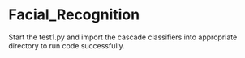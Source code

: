 # Facial_Recognition

Start the test1.py and import the cascade classifiers into appropriate directory to run code successfully.
